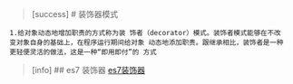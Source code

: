>[success] # 装饰器模式
~~~
1.给对象动态地增加职责的方式称为装 饰者（decorator）模式。装饰者模式能够在不改 
变对象自身的基础上，在程序运行期间给对象 动态地添加职责。跟继承相比，装饰者是一种
更轻便灵活的做法，这是一种“即用即付”的 方式
~~~
>[info] ## es7 装饰器
[es7装饰器](https://www.kancloud.cn/cyyspring/vuejs/1152281)
